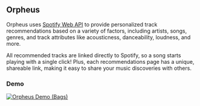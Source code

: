 ## Orpheus

Orpheus uses [Spotify Web API](https://developer.spotify.com/documentation/web-api) to provide personalized track recommendations based on a variety of factors, including artists, songs, genres, and track attributes like acousticness, danceability, loudness, and more.

All recommended tracks are linked directly to Spotify, so a song starts playing with a single click! Plus, each recommendations page has a unique, shareable link, making it easy to share your music discoveries with others.

### Demo

[![Orpheus Demo (Bags)](https://img.youtube.com/vi/MOeY1mjO54w/0.jpg)](https://www.youtube.com/watch?v=MOeY1mjO54w)
